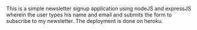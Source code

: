 This is a simple newsletter signup application using nodeJS and expressJS wherein the user types his name and email and submits the form to subscribe to my newsletter. The deployment is done on heroku.